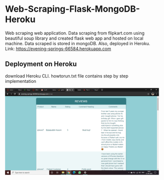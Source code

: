 # Web-Scraping-Flask-MongoDB-Heroku
Web scraping web application. Data scraping from flipkart.com using beautiful soup library and created flask web app and hosted on local machine. Data scraped is stored in mongoDB. Also, deployed in Heroku. 
Link: https://evening-springs-66584.herokuapp.com
## Deployment on Heroku
download Heroku CLI.
howtorun.txt file contains step by step implementation

![Image of Yaktocat](https://github.com/neeraj-bhadani/Web-Scraping-Flask-MongoDB-Heroku/blob/master/Screenshot%20(1).png)
